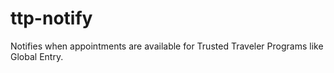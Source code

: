 # ttp-notify
Notifies when appointments are available for Trusted Traveler Programs like Global Entry.

